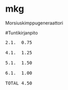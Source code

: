 # mkg
Morsiuskimppugeneraattori

#Tuntikirjanpito
<pre>
2.1.  0.75<br/>
4.1.  1.25<br/>
5.1.  1.50<br/>
6.1.  1.00<br/>
TOTAL 4.50
</pre>